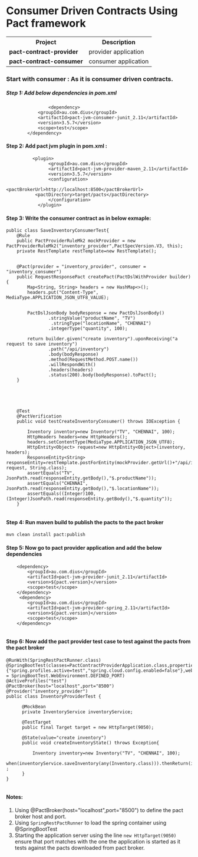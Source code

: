 # Consumer Driven Contracts Using Pact framework


<table>
 <tr>
 <th>Project</th><th> Description</th>
</tr>
<tr>
<td><b>pact-contract-provider</b></td>
<td>provider application</td>
</tr>
<tr>
<td><b>pact-contract-consumer</b></td>
<td>consumer application</td>
</tr>
	
</table>


### Start with consumer : As it is consumer driven contracts. 

##### Step 1: Add below dependencies in pom.xml

```
                <dependency>
		    <groupId>au.com.dius</groupId>
		    <artifactId>pact-jvm-consumer-junit_2.11</artifactId>
		    <version>3.5.7</version>
		    <scope>test</scope>
		</dependency>
```
#### Step 2: Add pact jvm plugin in pom.xml : 

```
	      <plugin>
                <groupId>au.com.dius</groupId>
                <artifactId>pact-jvm-provider-maven_2.11</artifactId>
                <version>3.5.7</version>
                <configuration>
                   <pactBrokerUrl>http://localhost:8500</pactBrokerUrl>
		   <pactDirectory>target/pacts</pactDirectory>               
                </configuration>
            </plugin>

```

#### Step 3: Write the consumer contract as in below exmaple: 

```
public class SaveInventoryConsumerTest{
    @Rule
    public PactProviderRuleMk2 mockProvider = new PactProviderRuleMk2("inventory_provider",PactSpecVersion.V3, this);
    private RestTemplate restTemplate=new RestTemplate();


    @Pact(provider = "inventory_provider", consumer = "inventory_consumer")
    public RequestResponsePact createPact(PactDslWithProvider builder) {
        Map<String, String> headers = new HashMap<>();
        headers.put("Content-Type", MediaType.APPLICATION_JSON_UTF8_VALUE);


        PactDslJsonBody bodyResponse = new PactDslJsonBody()
                .stringValue("productName", "TV")
                 .stringType("locationName", "CHENNAI")               
                .integerType("quantity", 100);

        return builder.given("create inventory").uponReceiving("a request to save inventory")
                .path("/api/inventory")
                .body(bodyResponse)
                .method(RequestMethod.POST.name())
                .willRespondWith()
                .headers(headers)
                .status(200).body(bodyResponse).toPact();
    }

   

	
	
	@Test
	@PactVerification
	public void testCreateInventoryConsumer() throws IOException {
		
		Inventory inventory=new Inventory("TV", "CHENNAI", 100);
    	HttpHeaders headers=new HttpHeaders();
    	headers.setContentType(MediaType.APPLICATION_JSON_UTF8);
    	HttpEntity<Object> request=new HttpEntity<Object>(inventory, headers);
    	ResponseEntity<String> responseEntity=restTemplate.postForEntity(mockProvider.getUrl()+"/api/inventory", request, String.class);
    	assertEquals("TV", JsonPath.read(responseEntity.getBody(),"$.productName"));
    	assertEquals("CHENNAI", JsonPath.read(responseEntity.getBody(),"$.locationName"));
    	assertEquals((Integer)100, (Integer)JsonPath.read(responseEntity.getBody(),"$.quantity"));
	}


```

#### Step 4: Run maven build to publish the pacts to the pact broker 
```
mvn clean install pact:publish
```

#### Step 5: Now go to pact provider application and add the below dependencies

```
	<dependency>
	    <groupId>au.com.dius</groupId>
	    <artifactId>pact-jvm-provider-junit_2.11</artifactId>
	    <version>${pact.version}</version>
	    <scope>test</scope>
	</dependency>
	 <dependency>
	    <groupId>au.com.dius</groupId>
	    <artifactId>pact-jvm-provider-spring_2.11</artifactId>
	    <version>${pact.version}</version>
	    <scope>test</scope>
	</dependency>
 

```

#### Step 6: Now add the pact provider test case to test against the pacts from the pact broker 

```
@RunWith(SpringRestPactRunner.class)
@SpringBootTest(classes=PactContractProviderApplication.class,properties={"spring.profiles.active=test","spring.cloud.config.enabled=false"},webEnvironment = SpringBootTest.WebEnvironment.DEFINED_PORT)
@ActiveProfiles("test")
@PactBroker(host="localhost",port="8500")
@Provider("inventory_provider")
public class InventoryProviderTest {
	
	  @MockBean
	  private InventoryService inventoryService;

	  @TestTarget
	  public final Target target = new HttpTarget(9050);
  
	  @State(value="create inventory")
	  public void createInventoryState() throws Exception{

	      Inventory inventory=new Inventory("TV", "CHENNAI", 100);
	      when(inventoryService.saveInventory(any(Inventory.class))).thenReturn(inventory) ;
	  }
}
 
```
#### Notes: 

1. Using @PactBroker(host="localhost",port="8500") to define the pact broker host and port.
2. Using ```SpringRestPactRunner``` to load the spring container using @SpringBootTest
3. Starting the application server using the line ```new HttpTarget(9050)``` ensure that port matches with the one the application is started as it tests against the pacts downloaded from pact broker.



